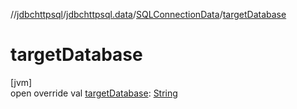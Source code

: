//[jdbchttpsql](../../../index.md)/[jdbchttpsql.data](../index.md)/[SQLConnectionData](index.md)/[targetDatabase](target-database.md)

# targetDatabase

[jvm]\
open override val [targetDatabase](target-database.md): [String](https://kotlinlang.org/api/latest/jvm/stdlib/kotlin/-string/index.html)
